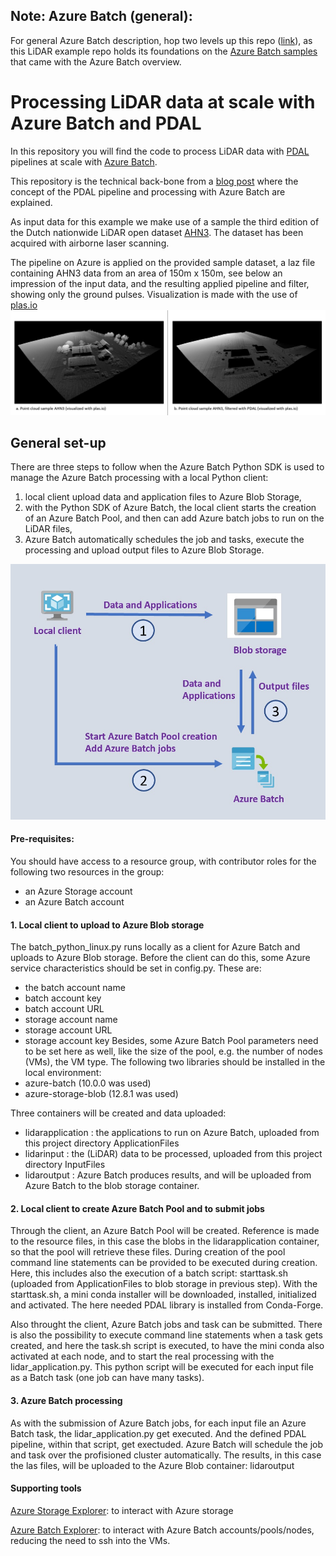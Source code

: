 ## Note: Azure Batch (general):
For general Azure Batch description, hop two levels up this repo ([link](https://github.com/delange/lidar-batch-python)), as this LiDAR example repo holds its foundations on the [Azure Batch samples](https://github.com/Azure-Samples/azure-batch-samples/tree/master/Python/Batch) that came with the Azure Batch overview. 


# Processing LiDAR data at scale with Azure Batch and PDAL

In this repository you will find the code to process LiDAR data with [PDAL](https://pdal.io/) pipelines at scale with [Azure Batch](https://docs.microsoft.com/en-us/azure/batch/batch-technical-overview).

This repository is the technical back-bone from a [blog post](link) where the concept of the PDAL pipeline and processing with Azure Batch are explained.

As input data for this example we make use of a sample the third edition of the Dutch nationwide LiDAR open dataset [AHN3](https://www.ahn.nl/). The dataset has been acquired with airborne laser scanning.

The pipeline on Azure is applied on the provided sample dataset, a laz file containing AHN3 data from an area of 150m x 150m, see below an impression of the input data, and the resulting applied pipeline and filter, showing only the ground pulses. Visualization is made with the use of [plas.io](https://plas.io) 
![Sample](./img/AHN3_sample_github_composite.jpg)


## General set-up

There are three steps to follow when the Azure Batch Python SDK is used to manage the Azure Batch processing with a local Python client:
1) local client upload data and application files to Azure Blob Storage, 
2) with the Python SDK of Azure Batch, the local client starts the creation of an Azure Batch Pool, and then can add Azure batch jobs to run on the LiDAR files, 
3) Azure Batch automatically schedules the job and tasks, execute the processing and upload output files to Azure Blob Storage.  

<img src="./img/architecture.jpg" width="600"/>

#### Pre-requisites:

You should have access to a resource group, with contributor roles for the following two resources in the group:
-   an Azure Storage account
-   an Azure Batch account


#### 1. Local client to upload to Azure Blob storage
The batch_python_linux.py runs locally as a client for Azure Batch and uploads to Azure Blob storage. Before the client can do this, some Azure service characteristics should be set in config.py. These are:
- the batch account name 
- batch account key
- batch account URL
- storage account name
- storage account URL
- storage account key
Besides, some Azure Batch Pool parameters need to be set here as well, like the size of the pool, e.g. the number of nodes (VMs), the VM type.
The following two libraries should be installed in the local environment:
- azure-batch (10.0.0 was used)
- azure-storage-blob (12.8.1 was used)

Three containers will be created and data uploaded:
- lidarapplication : the applications to run on Azure Batch, uploaded from this project directory ApplicationFiles
- lidarinput : the (LiDAR) data to be processed, uploaded from this project directory InputFiles
- lidaroutput : Azure Batch produces results, and will be uploaded from Azure Batch to the blob storage container.


#### 2. Local client to create Azure Batch Pool and to submit jobs
Through the client, an Azure Batch Pool will be created. Reference is made to the resource files, in this case the blobs in the lidarapplication container, so that the pool will retrieve these files. During creation of the pool command line statements can be provided to be executed during creation. Here, this includes also the execution of a batch script: starttask.sh (uploaded from ApplicationFiles to blob storage in previous step).
With the starttask.sh, a mini conda installer will be downloaded, installed, initialized and activated. The here needed PDAL library is installed from Conda-Forge.

Also throught the client, Azure Batch jobs and task can be submitted. There is also the possibility to execute command line statements when a task gets created, and here the task.sh script is executed, to have the mini conda also activated at each node, and to start the real processing with the lidar_application.py. This python script will be executed for each input file as a Batch task (one job can have many tasks).


#### 3. Azure Batch processing
As with the submission of Azure Batch jobs, for each input file an Azure Batch task, the lidar_application.py get executed. And the defined PDAL pipeline, within that script, get exectuded. Azure Batch will schedule the job and task over the profisioned cluster automatically. The results, in this case the las files, will be uploaded to the Azure Blob container: lidaroutput


#### Supporting tools
[Azure Storage Explorer](https://azure.microsoft.com/en-us/features/storage-explorer/): to interact with Azure storage

[Azure Batch Explorer](https://azure.github.io/BatchExplorer/): to interact with Azure Batch accounts/pools/nodes, reducing the need to ssh into the VMs.


